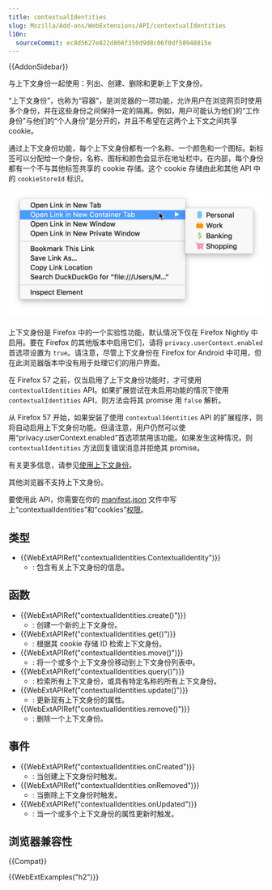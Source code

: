 ```yaml
---
title: contextualIdentities
slug: Mozilla/Add-ons/WebExtensions/API/contextualIdentities
l10n:
  sourceCommit: ec8d5627e822d866f350d9d8c06f0df58948015e
---
```


{{AddonSidebar}}

与上下文身份一起使用：列出、创建、删除和更新上下文身份。

“上下文身份”，也称为“容器”，是浏览器的一项功能，允许用户在浏览网页时使用多个身份，并在这些身份之间保持一定的隔离。例如，用户可能认为他们的“工作身份”与他们的“个人身份”是分开的，并且不希望在这两个上下文之间共享 cookie。

通过上下文身份功能，每个上下文身份都有一个名称、一个颜色和一个图标。新标签可以分配给一个身份，名称、图标和颜色会显示在地址栏中。在内部，每个身份都有一个不与其他标签共享的 cookie 存储。这个 cookie 存储由此和其他 API 中的 `cookieStoreId` 标识。

![一个上下文菜单显示了“在新容器标签中打开”子菜单，其中显示了个人、工作、银行和购物等上下文身份。](containers.png)

上下文身份是 Firefox 中的一个实验性功能，默认情况下仅在 Firefox Nightly 中启用。要在 Firefox 的其他版本中启用它们，请将 `privacy.userContext.enabled` 首选项设置为 `true`。请注意，尽管上下文身份在 Firefox for Android 中可用，但在此浏览器版本中没有用于处理它们的用户界面。

在 Firefox 57 之前，仅当启用了上下文身份功能时，才可使用 `contextualIdentities` API。如果扩展尝试在未启用功能的情况下使用 `contextualIdentities` API，则方法会将其 promise 用 `false` 解析。

从 Firefox 57 开始，如果安装了使用 `contextualIdentities` API 的扩展程序，则将自动启用上下文身份功能。但请注意，用户仍然可以使用“privacy.userContext.enabled”首选项禁用该功能。如果发生这种情况，则 `contextualIdentities` 方法回复错误消息并拒绝其 promise。

有关更多信息，请参见[使用上下文身份](/zh-CN/docs/Mozilla/Add-ons/WebExtensions/Work_with_contextual_identities)。

其他浏览器不支持上下文身份。

要使用此 API，你需要在你的 [manifest.json](/zh-CN/docs/Mozilla/Add-ons/WebExtensions/manifest.json) 文件中写上“contextualIdentities”和“cookies”[权限](/zh-CN/docs/Mozilla/Add-ons/WebExtensions/manifest.json/permissions)。

## 类型

- {{WebExtAPIRef("contextualIdentities.ContextualIdentity")}}
  - : 包含有关上下文身份的信息。

## 函数

- {{WebExtAPIRef("contextualIdentities.create()")}}
  - : 创建一个新的上下文身份。
- {{WebExtAPIRef("contextualIdentities.get()")}}
  - : 根据其 cookie 存储 ID 检索上下文身份。
- {{WebExtAPIRef("contextualIdentities.move()")}}
  - : 将一个或多个上下文身份移动到上下文身份列表中。
- {{WebExtAPIRef("contextualIdentities.query()")}}
  - : 检索所有上下文身份，或具有特定名称的所有上下文身份。
- {{WebExtAPIRef("contextualIdentities.update()")}}
  - : 更新现有上下文身份的属性。
- {{WebExtAPIRef("contextualIdentities.remove()")}}
  - : 删除一个上下文身份。

## 事件

- {{WebExtAPIRef("contextualIdentities.onCreated")}}
  - : 当创建上下文身份时触发。
- {{WebExtAPIRef("contextualIdentities.onRemoved")}}
  - : 当删除上下文身份时触发。
- {{WebExtAPIRef("contextualIdentities.onUpdated")}}
  - : 当一个或多个上下文身份的属性更新时触发。

## 浏览器兼容性

{{Compat}}

{{WebExtExamples("h2")}}
